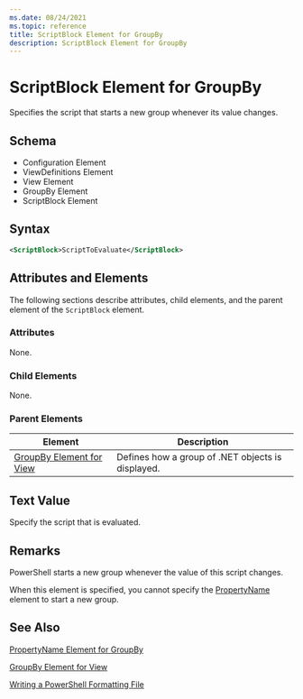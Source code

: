 ```yaml
---
ms.date: 08/24/2021
ms.topic: reference
title: ScriptBlock Element for GroupBy
description: ScriptBlock Element for GroupBy
---
```

# ScriptBlock Element for GroupBy

Specifies the script that starts a new group whenever its value changes.

## Schema

- Configuration Element
- ViewDefinitions Element
- View Element
- GroupBy Element
- ScriptBlock Element

## Syntax

```xml
<ScriptBlock>ScriptToEvaluate</ScriptBlock>
```

## Attributes and Elements

The following sections describe attributes, child elements, and the parent element of the
`ScriptBlock` element.

### Attributes

None.

### Child Elements

None.

### Parent Elements

|Element|Description|
|-------------|-----------------|
|[GroupBy Element for View](./groupby-element-for-view-format.md)|Defines how a group of .NET objects is displayed.|

## Text Value

Specify the script that is evaluated.

## Remarks

PowerShell starts a new group whenever the value of this script changes.

When this element is specified, you cannot specify the [PropertyName](propertyname-element-for-groupby-format.md)
element to start a new group.

## See Also

[PropertyName Element for GroupBy](propertyname-element-for-groupby-format.md)

[GroupBy Element for View](groupby-element-for-view-format.md)

[Writing a PowerShell Formatting File](writing-a-powershell-formatting-file.md)
